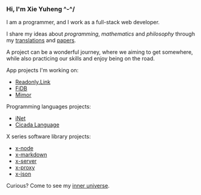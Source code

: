 ### Hi, I'm Xie Yuheng ^-^/

I am a programmer, and I work as a full-stack web developer.

I share my ideas about _programming_, _mathematics_ and _philosophy_
through my [translations](TRANSLATIONS.md) and [papers](PAPERS.md).

A project can be a wonderful journey,
where we aiming to get somewhere, while also
practicing our skills and enjoy being on the road.

App projects I'm working on:

- [Readonly.Link](https://readonly.link)
- [FiDB](https://fidb.app)
- [Mimor](https://mimor.app)

Programming languages projects:

- [iNet](https://inet.run)
- [Cicada Language](https://cicada-lang.org)

X series software library projects:

- [x-node](https://github.com/xieyuheng/x-node)
- [x-markdown](https://github.com/xieyuheng/x-markdown)
- [x-server](https://github.com/xieyuheng/x-server)
- [x-proxy](https://github.com/xieyuheng/x-proxy)
- [x-json](https://github.com/xieyuheng/x-json)

Curious? Come to see my [inner universe](https://github.com/xieyuheng/inner).
